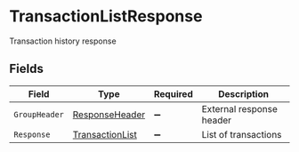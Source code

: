 # TransactionListResponse

Transaction history response


## Fields

| Field                                                     | Type                                                      | Required                                                  | Description                                               |
| --------------------------------------------------------- | --------------------------------------------------------- | --------------------------------------------------------- | --------------------------------------------------------- |
| `GroupHeader`                                             | [ResponseHeader](../../Models/Shared/ResponseHeader.md)   | :heavy_minus_sign:                                        | External response header                                  |
| `Response`                                                | [TransactionList](../../Models/Shared/TransactionList.md) | :heavy_minus_sign:                                        | List of transactions                                      |